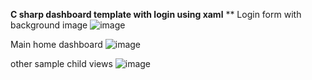 **C sharp dashboard template with login using xaml**
** Login form with background image
![image](https://github.com/mhassan654/LoginForm/assets/26597730/2ca44b27-1e69-4f27-a9f6-639a0b1f2e0f)

Main home dashboard
![image](https://github.com/mhassan654/LoginForm/assets/26597730/d6814206-58fa-4347-a9ec-08e93d9869bf)

other sample child views
![image](https://github.com/mhassan654/LoginForm/assets/26597730/77b9b448-5e43-4c90-8199-b2adb50b953f)


